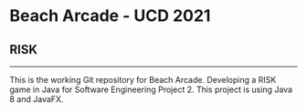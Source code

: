 # Beach Arcade - UCD 2021

## RISK

-------

This is the working Git repository for Beach Arcade.
Developing a RISK game in Java for Software Engineering Project 2.
This project is using Java 8 and JavaFX.